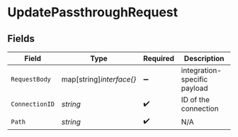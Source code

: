 # UpdatePassthroughRequest


## Fields

| Field                        | Type                         | Required                     | Description                  |
| ---------------------------- | ---------------------------- | ---------------------------- | ---------------------------- |
| `RequestBody`                | map[string]*interface{}*     | :heavy_minus_sign:           | integration-specific payload |
| `ConnectionID`               | *string*                     | :heavy_check_mark:           | ID of the connection         |
| `Path`                       | *string*                     | :heavy_check_mark:           | N/A                          |